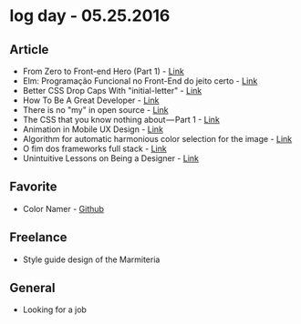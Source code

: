 # log day - 05.25.2016

## Article 

- From Zero to Front-end Hero (Part 1) - [Link](https://medium.freecodecamp.com/from-zero-to-front-end-hero-part-1-7d4f7f0bff02#.m8ty8epvp)
- Elm: Programação Funcional no Front-End do jeito certo - [Link](https://medium.com/@matheusml/elm-programa%C3%A7%C3%A3o-funcional-no-front-end-do-jeito-certo-f08424bcd84d#.ovbrlblsn)
- Better CSS Drop Caps With "initial-letter" - [Link](http://webdesign.tutsplus.com/tutorials/better-css-drop-caps-with-initial-letter--cms-26350)
- How To Be A Great Developer - [Link](https://medium.com/@alexinslc/how-to-be-a-great-developer-201ad1a8d9c5#.m6n19hkjm)
- There is no "my" in open source - [Link](https://medium.com/@nayafia/there-is-no-my-in-open-source-c3e5555390fa#.elhwt9ske)
- The CSS that you know nothing about — Part 1 - [Link](https://medium.com/@mjtweaver/the-css-that-you-dont-know-about-d5945cea1c94#.lagdipg15)
- Animation in Mobile UX Design - [Link](http://babich.biz/animation-in-mobile-ux-design/)
- Algorithm for automatic harmonious color selection for the image - [Link](https://uxplanet.org/algorithm-for-automatic-harmonious-color-selection-for-the-image-fc26dde69ca1#.uj2oxg50j)
- O fim dos frameworks full stack - [Link](https://medium.com/coderockr-way/o-fim-dos-frameworks-full-stack-463d6e7b0952#.u6tx7vqkj)
- Unintuitive Lessons on Being a Designer - [Link](https://medium.com/the-year-of-the-looking-glass/8-unintuitive-lessons-on-being-a-designer-ca7e97a572ee#.n1pq76xby)


## Favorite

- Color Namer - [Github](https://github.com/zeke/color-namer)


## Freelance

- Style guide design of the Marmiteria


## General 

- Looking for a job
